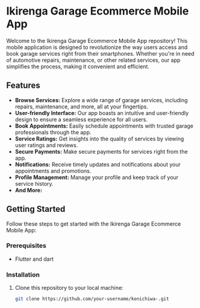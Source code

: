 # Ikirenga Garage Ecommerce Mobile App

Welcome to the Ikirenga Garage Ecommerce Mobile App repository! This mobile application is designed to revolutionize the way users access and book garage services right from their smartphones. Whether you're in need of automotive repairs, maintenance, or other related services, our app simplifies the process, making it convenient and efficient.

## Features

- **Browse Services:** Explore a wide range of garage services, including repairs, maintenance, and more, all at your fingertips.
- **User-friendly Interface:** Our app boasts an intuitive and user-friendly design to ensure a seamless experience for all users.
- **Book Appointments:** Easily schedule appointments with trusted garage professionals through the app.
- **Service Ratings:** Get insights into the quality of services by viewing user ratings and reviews.
- **Secure Payments:** Make secure payments for services right from the app.
- **Notifications:** Receive timely updates and notifications about your appointments and promotions.
- **Profile Management:** Manage your profile and keep track of your service history.
- **And More:**

## Getting Started

Follow these steps to get started with the Ikirenga Garage Ecommerce Mobile App:

### Prerequisites

- Flutter and dart

### Installation

1. Clone this repository to your local machine:
   ```sh
   git clone https://github.com/your-username/konichiwa-.git
